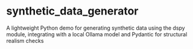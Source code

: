 # synthetic_data_generator
A lightweight Python demo for generating synthetic data using the dspy module, integrating with a local Ollama model and Pydantic for structural realism checks
